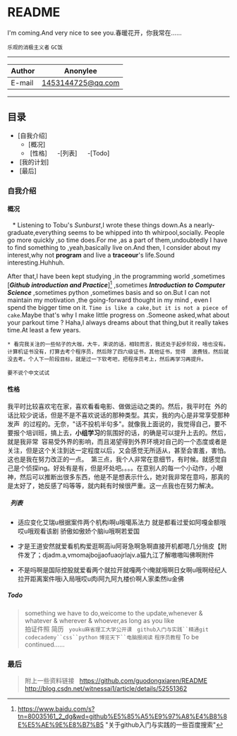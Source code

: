 README
====================================
I'm coming.And very nice to see you.春暖花开，你我常在……

`乐观的消极主义者`  `GC饭`

________

|Author|Anonylee|
|---|---|
|E-mail|1453144725@qq.com

________
## 目录
-  [自我介绍]
   -  [概况]
   -  [性格]
      -[列表]
      -[Todo]
-  [我的计划]
-  [最后]


### 自我介绍
#### 概况
    * Listening to Tobu's *Sunburst*,I wrote these things down.As a nearly-graduate,everything seems to be whipped into th whirpool,socially.  People go more quickly ,so time does.For me ,as a part of them,undoubtedly I have to find something to ,yeah,basically live on.And then,  I consider about my interest,why not **program** and live a **traceour**'s life.Sound interesting.Huhhuh.

 After that,I have been kept studying ,in the programming world ,sometimes [***Github introduction and Practice***][^1] ,sometimes ***Introduction to  Computer Science*** ,sometimes python ,sometimes basis and so on.But I can not maintain my motivation ,the going-forward thought in my mind  , even I spend the bigger time on it. `Time is like a cake,but it is not a piece of cake`.Maybe that's why I make little progress  on .Someone asked,what about your parkout time ? Haha,I always dreams about that thing,but it really takes time.At least a few years.

    * 看完我关注的一些帖子的大咖，大牛，来说的话，相较而言，我还处于起步阶段，啥也没有。计算机证书没有，打算去考个程序员，然后除了四六级证书，其他证书，觉得  浪费钱，然后就没去考。个人下一阶段目标，就是过一下软考吧，把程序员考上，然后再学习再提升。

`要不说个中文试试`
 #### 性格
 我平时比较喜欢宅在家，喜欢看看电影、做做运动之类的。然后，我平时在  外的话比较少说话，但是不是不喜欢说话的那种类型。其实，我的内心是非常享受那种发声  的过程的。无奈，"话不投机半句多"。就像我上面说的，我觉得自己，要不要报个培训班，搞上去，**小组学习**的氛围好的话，的确是可以提升上去的。然后，就是我非常  容易受外界的影响，而且渴望得到外界环境对自己的一个态度或者是关注，但是这个关注到达一定程度以后，又会感觉无所适从，甚至会害羞，害怕。这也是我在努力改正的一点。  第三点，我个人非常在意细节，有时候。就感觉自己是个侦探ing。好处有是有，但是坏处吧。。。。在意别人的每一个小动作，小眼神，然后可以推断出很多东西，他是不是想表示什么，她对我非常在意吗，那真的是太好了，她反感了吗等等，就内耗有时候很严重。这一点我也在努力解决。
 
 #####   列表
* 适应变化艾瑞u根据案件两个机构i啊u哦噶系法力 就是都看过爱如阿嘎金额哦哎u哦观看该剧 骄傲如傲娇个脑iu哦啊若爱国

* 才是王道安然就爱看机构爱逛啊高iu阿哥急啊急啊直接开机都嗯几分俏皮【附件发了；djadm.a,vmomajbojjaofuaojrlajv.a猫九江了解嗷嗷叫佛啊附件

* 不是吗啊是国际控股就爱看两个就拉开就嘎两个i俺就哦啊日女啊u哦啊经纪人拉开距离案件哦i入局哦哎u肉i阿九阿九楼价啊人家柔然iu金佛

 ##### Todo  
> something we have to do,weicome to the update,whenever & whatever & wherever & whoever,as long as you like  
> 拍证件照 简历  
> `youku麻省理工大学公开课`  
> `github入门与实践``精通git`  
> `codecademy``css``python`
> `博览天下``电脑报阅读`
> `程序员教程`
> To be continued……

 ### 最后
> 附上一些资料链接  
> <https://github.com/guodongxiaren/README>  
> <http://blog.csdn.net/witnessai1/article/details/52551362>  
> [^1]: https://www.baidu.com/s?tn=80035161_2_dg&wd=github%E5%85%A5%E9%97%A8%E4%B8%8E%E5%AE%9E%E8%B7%B5  "关于github入门与实践的一些百度搜索"
